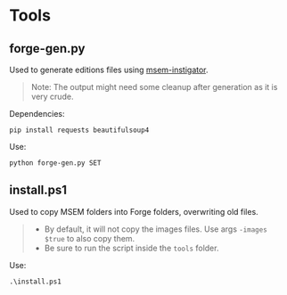 # Tools

## forge-gen\.py

Used to generate editions files using [msem-instigator](https://msem-instigator.herokuapp.com).

> Note: The output might need some cleanup after generation as it is very crude.

Dependencies:

```text
pip install requests beautifulsoup4
```

Use:

```text
python forge-gen.py SET
```

## install\.ps1

Used to copy MSEM folders into Forge folders, overwriting old files.

> * By default, it will not copy the images files. Use args `-images $true` to also copy them.
> * Be sure to run the script inside the `tools` folder.

Use:

```text
.\install.ps1
```
